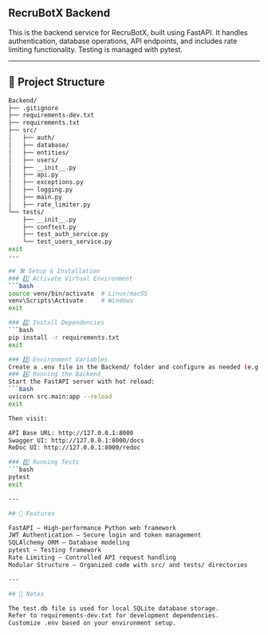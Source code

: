 ## RecruBotX Backend
This is the backend service for RecruBotX, built using FastAPI. It handles authentication, database operations, API endpoints, and includes rate limiting functionality. Testing is managed with pytest.

---

## 📂 Project Structure

```bash
Backend/
├── .gitignore
├── requirements-dev.txt
├── requirements.txt
├── src/
│   ├── auth/
│   ├── database/
│   ├── entities/
│   ├── users/
│   ├── __init__.py
│   ├── api.py
│   ├── exceptions.py
│   ├── logging.py
│   ├── main.py
│   ├── rate_limiter.py
└── tests/
    ├── __init__.py
    ├── conftest.py
    ├── test_auth_service.py
    └── test_users_service.py
exit
---

## 🛠️ Setup & Installation
### 1️⃣ Activate Virtual Environment
```bash
source venv/bin/activate  # Linux/macOS
venv\Scripts\Activate     # Windows
exit

### 2️⃣ Install Dependencies
```bash
pip install -r requirements.txt
exit

### 3️⃣ Environment Variables
Create a .env file in the Backend/ folder and configure as needed (e.g., database URL, secret keys).
### 4️⃣ Running the Backend
Start the FastAPI server with hot reload:
```bash
uvicorn src.main:app --reload
exit

Then visit:

API Base URL: http://127.0.0.1:8000
Swagger UI: http://127.0.0.1:8000/docs
ReDoc UI: http://127.0.0.1:8000/redoc

### 5️⃣ Running Tests
```bash
pytest
exit

---

## 🚀 Features

FastAPI – High-performance Python web framework
JWT Authentication – Secure login and token management
SQLAlchemy ORM – Database modeling
pytest – Testing framework
Rate Limiting – Controlled API request handling
Modular Structure – Organized code with src/ and tests/ directories

---

## 🧪 Notes

The test.db file is used for local SQLite database storage.
Refer to requirements-dev.txt for development dependencies.
Customize .env based on your environment setup.
